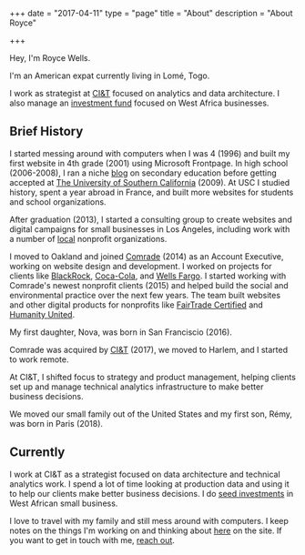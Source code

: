 
+++
date = "2017-04-11"
type = "page"
title = "About"
description = "About Royce"

+++

Hey, I'm Royce Wells. 

I'm an American expat currently living in Lomé, Togo. 

I work as strategist at [CI&T](https://ciandt.com) focused on analytics and data architecture. I also manage an [investment fund](https://volatequity.com/) focused on West Africa businesses.

<!--more-->

## Brief History

I started messing around with computers when I was 4 (1996) and built my first website in 4th grade (2001) using Microsoft Frontpage. In high school (2006-2008), I ran a niche [blog](http://wellsoneducation.wordpress.com) on secondary education before getting accepted at [The University of Southern California](https://usc.edu) (2009). At USC I studied history, spent a year abroad in France, and built more websites for students and school organizations. 

After graduation (2013), I started a consulting group to create websites and digital campaigns for small businesses in Los Angeles, including work with a number of [local](http://wisereaderstoleaders.org/) nonprofit organizations. 

I moved to Oakland and joined [Comrade](http://comradeagency.com) (2014) as an Account Executive, working on website design and development. I worked on projects for clients like [BlackRock](https://blackrock.com), [Coca-Cola](https://us.coca-cola.com/), and [Wells Fargo](https://www.wellsfargo.com/). I started working with Comrade's newest nonprofit clients (2015) and helped build the social and environmental practice over the next few years. The team built websites and other digital products for nonprofits like [FairTrade Certified](https://fairtradecertified.org) and [Humanity United](https://humanityunited.org). 

My first daughter, Nova, was born in San Franciscio (2016). 

Comrade was acquired by [CI&T](https://us.ciandt.com) (2017), we moved to Harlem, and I started to work remote.

At CI&T, I shifted focus to strategy and product management, helping clients set up and manage technical analytics infrastructure to make better business decisions.

We moved our small family out of the United States and my first son, Rémy, was born in Paris (2018).

## Currently

I work at CI&T as a strategist focused on data architecture and technical analytics work. I spend a lot of time looking at production data and using it to help our clients make better business decisions. I do [seed investments](https://investinginafrica.substack.com/) in West African small business.

I love to travel with my family and still mess around with computers. I keep notes on the things I'm working on and thinking about [here](/writing/) on the site. If you want to get in touch with me, [reach out](/contact/). 
